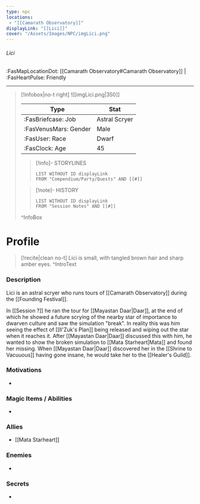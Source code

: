 ```yaml
---
type: npc
locations:
 - "[[Camarath Observatory]]"
displayLink: "[[Lici]]"
cover: "/Assets/Images/NPC/imgLici.png"
---
```

###### Lici
<span class="sub2">:FasMapLocationDot: [[Camarath Observatory#Camarath Observatory]] | :FasHeartPulse: Friendly </span>
___

> [!infobox|no-t right]
> ![[imgLici.png|350]]
>
> | Type | Stat |
> | ---- | ---- |
> | :FasBriefcase: Job |  Astral Scryer |
> | :FasVenusMars: Gender | Male |
> | :FasUser: Race | Dwarf |
> | :FasClock: Age | 45 |
>
>> [!info]- STORYLINES
>>```dataview
>>LIST WITHOUT ID displayLink
>>FROM "Compendium/Party/Quests" AND [[#]]
>
>>[!note]- HISTORY
>>```dataview
>>LIST WITHOUT ID displayLink
>>FROM "Session Notes" AND [[#]]
>
>^InfoBox

# Profile

> [!recite|clean no-t]
>	Lici is small, with tangled brown hair and sharp amber eyes.
>^IntroText

### Description
Lici is an astral scryer who runs tours of [[Camarath Observatory]] during the [[Founding Festival]].

In [[Session ?]] he ran the tour for [[Mayastan Daar|Daar]], at the end of which he showed a future scrying of the nearby star of importance to dwarven culture and saw the simulation "break". In reality this was him seeing the effect of [[Il'Zuk's Plan]] being released and wiping out the star when it reaches it. After [[Mayastan Daar|Daar]] discussed this with him, he wanted to show the broken simulation to [[Mata Starheart|Mata]] and found her missing. When [[Mayastan Daar|Daar]] discovered her in the [[Shrine to Vacuuous]] having gone insane, he would take her to the [[Healer's Guild]].

### Motivations
- 

### Magic Items / Abilities
- 

### Allies
- [[Mata Starheart]]

### Enemies
- 

### Secrets
- 